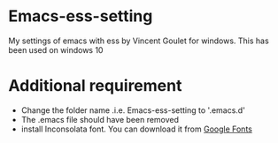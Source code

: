 # Emacs-ess-setting
My settings of emacs with ess by Vincent Goulet for windows.
This has been used on windows 10

# Additional requirement
- Change the folder name .i.e. Emacs-ess-setting to '.emacs.d'
- The .emacs file should have been removed 
- install Inconsolata font. You can download it from [Google Fonts](https://fonts.google.com/specimen/Inconsolata)
